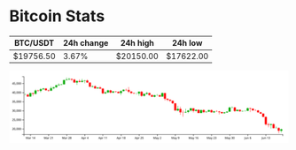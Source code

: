 # Bitcoin Stats

BTC/USDT|24h change|24h high|24h low|
|---|---|---|---|
|$19756.50|3.67%|$20150.00|$17622.00|

<img src="./chart.svg">

